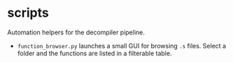 # scripts

Automation helpers for the decompiler pipeline.

- `function_browser.py` launches a small GUI for browsing `.s` files. Select a folder and the functions are listed in a filterable table.
